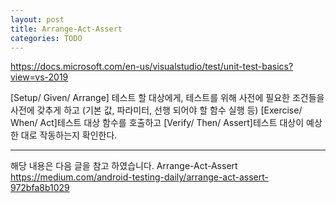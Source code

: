```yaml
---
layout: post
title: Arrange-Act-Assert
categories: TODO
---
```



https://docs.microsoft.com/en-us/visualstudio/test/unit-test-basics?view=vs-2019

[Setup/ Given/ Arrange] 테스트 할 대상에게, 테스트를 위해 사전에 필요한 조건들을 사전에 갖추게 하고 (기본 값, 파라미터, 선행 되어야 할 함수 실행 등)
[Exercise/ When/ Act]테스트 대상 함수를 호출하고
[Verify/ Then/ Assert]테스트 대상이 예상한 대로 작동하는지 확인한다.



----
해당 내용은 다음 글을 참고 하였습니다.
Arrange-Act-Assert
https://medium.com/android-testing-daily/arrange-act-assert-972bfa8b1029